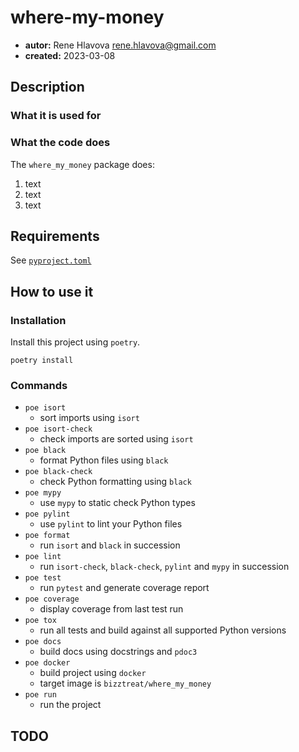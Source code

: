 # where-my-money

* **autor:** Rene Hlavova rene.hlavova@gmail.com
* **created:** 2023-03-08

## Description

### What it is used for

### What the code does

The `where_my_money` package does:

1. text
2. text
3. text

## Requirements

See [`pyproject.toml`](./pyproject.toml)

## How to use it

### Installation

Install this project using `poetry`.

```console
poetry install
```

### Commands

* `poe isort`
  * sort imports using `isort`
* `poe isort-check`
  * check imports are sorted using `isort`
* `poe black`
  * format Python files using `black`
* `poe black-check`
  * check Python formatting using `black`
* `poe mypy`
  * use `mypy` to static check Python types
* `poe pylint`
  * use `pylint` to lint your Python files
* `poe format`
  * run `isort` and `black` in succession
* `poe lint`
  * run `isort-check`, `black-check`, `pylint` and `mypy` in succession
* `poe test`
  * run `pytest` and generate coverage report
* `poe coverage`
  * display coverage from last test run
* `poe tox`
  * run all tests and build against all supported Python versions
* `poe docs`
  * build docs using docstrings and `pdoc3`
* `poe docker`
  * build project using `docker`
  * target image is `bizztreat/where_my_money`
* `poe run`
  * run the project

## TODO

